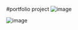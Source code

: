 #portfolio project
![image](https://user-images.githubusercontent.com/78751531/109214104-9e299300-77db-11eb-98d7-de8f1df0eaef.png)


![image](https://user-images.githubusercontent.com/78751531/109416455-8c690b00-79e8-11eb-968d-20e6bc625e6a.png)
